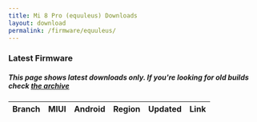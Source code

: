 ```yaml
---
title: Mi 8 Pro (equuleus) Downloads
layout: download
permalink: /firmware/equuleus/
---
```


### Latest Firmware
##### This page shows latest downloads only. If you're looking for old builds check [the archive](/archive/firmware/equuleus/)


<div class="table-responsive-md" id="table-wrapper">
<table id="firmware" class="compact table table-striped table-hover table-sm">
    <thead class="thead-dark">
        <tr>
            <th>Branch</th>
            <th>MIUI</th>
            <th>Android</th>
            <th>Region</th>
            <th>Updated</th>
            <th>Link</th>
        </tr>
    </thead>
    <script>loadFirmwareDownloads('equuleus', 'latest')</script>
</table>
</div>
